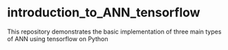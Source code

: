 # introduction_to_ANN_tensorflow
This repository demonstrates the basic implementation of three main types of ANN using tensorflow on Python
